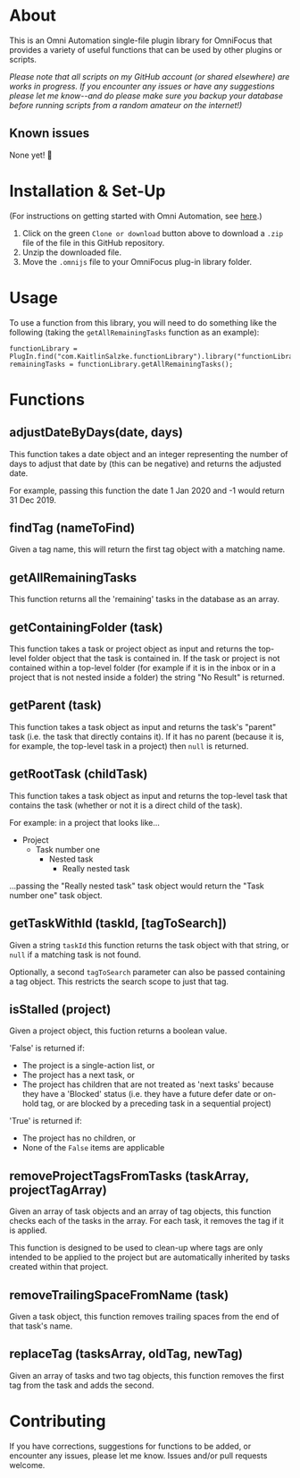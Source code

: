 # About

This is an Omni Automation single-file plugin library for OmniFocus that provides a variety of useful functions that can be used by other plugins or scripts.

_Please note that all scripts on my GitHub account (or shared elsewhere) are works in progress. If you encounter any issues or have any suggestions please let me know--and do please make sure you backup your database before running scripts from a random amateur on the internet!)_

## Known issues 

None yet! 🤞

# Installation & Set-Up

(For instructions on getting started with Omni Automation, see [here](https://kaitlinsalzke.com/how-to/how-to-add-a-omnijs-plug-in-to-omnifocus-and-assign-a-keyboard-shortcut/).)

1. Click on the green `Clone or download` button above to download a `.zip` file of the file in this GitHub repository.
2. Unzip the downloaded file.
3. Move the `.omnijs` file to your OmniFocus plug-in library folder.

# Usage

To use a function from this library, you will need to do something like the following (taking the `getAllRemainingTasks` function as an example):

```
functionLibrary = PlugIn.find("com.KaitlinSalzke.functionLibrary").library("functionLibrary");
remainingTasks = functionLibrary.getAllRemainingTasks();
```

# Functions

## adjustDateByDays(date, days)

This function takes a date object and an integer representing the number of days to adjust that date by (this can be negative) and returns the adjusted date.

For example, passing this function the date 1 Jan 2020 and -1 would return 31 Dec 2019.

## findTag (nameToFind)

Given a tag name, this will return the first tag object with a matching name.

## getAllRemainingTasks

This function returns all the 'remaining' tasks in the database as an array.

## getContainingFolder (task)

This function takes a task or project object as input and returns the top-level folder object that the task is contained in. If the task or project is not contained within a top-level folder (for example if it is in the inbox or in a project that is not nested inside a folder) the string "No Result" is returned.

## getParent (task)

This function takes a task object as input and returns the task's "parent" task (i.e. the task that directly contains it). If it has no parent (because it is, for example, the top-level task in a project) then `null` is returned.

## getRootTask (childTask)

This function takes a task object as input and returns the top-level task that contains the task (whether or not it is a direct child of the task). 

For example: in a project that looks like...

- Project
  - Task number one
    - Nested task
      -  Really nested task

...passing the "Really nested task" task object would return the "Task number one" task object.

## getTaskWithId (taskId, [tagToSearch])

Given a string `taskId` this function returns the task object with that string, or `null` if a matching task is not found.

Optionally, a second `tagToSearch` parameter can also be passed containing a tag object. This restricts the search scope to just that tag.

## isStalled (project)

Given a project object, this fuction returns a boolean value.

'False' is returned if:
 - The project is a single-action list, or
 - The project has a next task, or
 - The project has children that are not treated as 'next tasks' because they have a 'Blocked' status (i.e. they have a future defer date or on-hold tag, or are blocked by a preceding task in a sequential project)

'True' is returned if:
 - The project has no children, or
 - None of the `False` items are applicable

## removeProjectTagsFromTasks (taskArray, projectTagArray)

Given an array of task objects and an array of tag objects, this function checks each of the tasks in the array. For each task, it removes the tag if it is applied.

This function is designed to be used to clean-up where tags are only intended to be applied to the project but are automatically inherited by tasks created within that project.

## removeTrailingSpaceFromName (task)

Given a task object, this function removes trailing spaces from the end of that task's name.

## replaceTag (tasksArray, oldTag, newTag)

Given an array of tasks and two tag objects, this function removes the first tag from the task and adds the second.

# Contributing

If you have corrections, suggestions for functions to be added, or encounter any issues, please let me know. Issues and/or pull requests welcome.